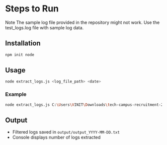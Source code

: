 
# Steps to Run 

Note
The sample log file provided in the repository might not work. Use the test_logs.log file with sample log data.

## Installation
```bash
npm init node 
```

## Usage
```bash
node extract_logs.js <log_file_path> <date>
```

### Example
```bash
node extract_logs.js C:\Users\VINIT\Downloads\tech-campus-recruitment-2025-main\test_logs.log 2024-12-01
```

## Output
- Filtered logs saved in `output/output_YYYY-MM-DD.txt`
- Console displays number of logs extracted
